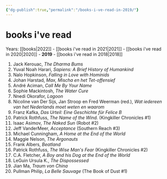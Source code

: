 ```yaml
---
{"dg-publish":true,"permalink":"/books-i-ve-read-in-2019/"}
---
```


# books i've read
Years: [[books\|2022]] - [[books i've read in 2021\|2021]] - [[books i've read in 2020\|2020]] - **2019** - [[books i've read in 2018\|2018]]
1. Jack Kerouac, _The Dharma Bums_
2. Yuval Noah Harari, _Sapiens: A Brief History of Humankind_
3. Nalo Hopkinson, _Falling in Love with Hominids_
4. Johan Harstad, _Max, Mischa en het Tet-offensief_
5. André Aciman, _Call Me By Your Name_
6. Sophie Mackintosh, _The Water Cure_
7. Nnedi Okorafor, _Lagoon_
8. Nicoline van Der Sijs, Jan Stroop en Fred Weerman (red.), _Wat iedereen van het Nederlands moet weten en waarom_
9. Franz Kafka, _Das Urteil: Eine Geschichte für Felice B_
10. Patrick Rothfuss, _The Name of the Wind._ (Kingkiller Chronicles #1)
11. Isaac Asimov, _The Naked Sun_ (Robot #2)
12. Jeff VanderMeer, _Acceptance_ (Southern Reach #3)
13. Michael Cunningham, _A Home at the End of the World_
14. Maggie Nelson, _The Argonauts_
15. Frank Albers, _Beatland_
16. Patrick Rothfuss, _The Wise Man's Fear_ (Kingkiller Chronicles #2)
17. C.A. Fletcher, _A Boy and his Dog at the End of the World_
18. LeGuin Ursula K., _The Dispossessed_
19. Jian Ma, _Traum von China_
20. Pullman Philip, _La Belle Sauvage_ (The Book of Dust #1)